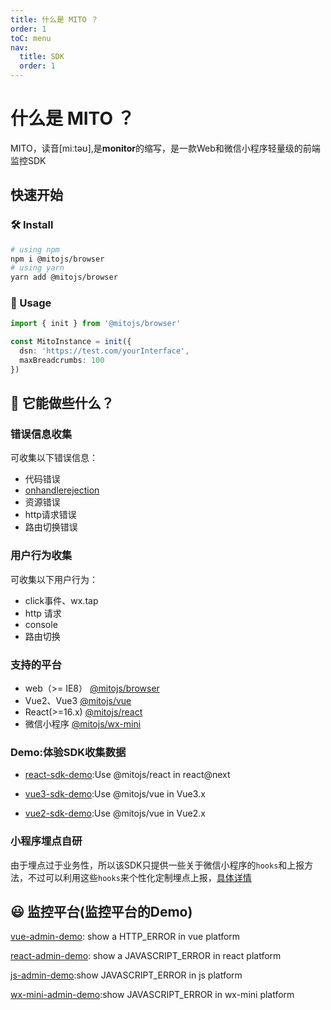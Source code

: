 ```yaml
---
title: 什么是 MITO ？
order: 1
toC: menu
nav:
  title: SDK
  order: 1
---
```


# 什么是 MITO ？

MITO，读音[miːtəʊ],是**monitor**的缩写，是一款Web和微信小程序轻量级的前端监控SDK

## 快速开始

### 🛠️ Install
```bash
# using npm
npm i @mitojs/browser
# using yarn
yarn add @mitojs/browser
```

### 🥳 Usage
```typescript
import { init } from '@mitojs/browser'

const MitoInstance = init({
  dsn: 'https://test.com/yourInterface',
  maxBreadcrumbs: 100
})
```

## 🤔 它能做些什么？

### 错误信息收集

可收集以下错误信息：

* 代码错误
* [onhandlerejection](https://developer.mozilla.org/zh-CN/docs/Web/API/Window/unhandledrejection_event)
* 资源错误
* http请求错误
* 路由切换错误

### 用户行为收集

可收集以下用户行为：

* click事件、wx.tap
* http 请求
* console
* 路由切换

### 支持的平台

* web（>= IE8） [@mitojs/browser](./browser.zh-CN.md)
* Vue2、Vue3 [@mitojs/vue](./vue.zh-CN.md)
* React(>=16.x) [@mitojs/react](./react.zh-CN.md)
* 微信小程序 [@mitojs/wx-mini](./wx-mini.md)

### Demo:体验SDK收集数据

* [react-sdk-demo](https://mitojs.github.io/react-sdk-demo):Use @mitojs/react  in react@next

* [vue3-sdk-demo](https://mitojs.github.io/vue3-sdk-demo):Use @mitojs/vue in Vue3.x

* [vue2-sdk-demo](https://mitojs.github.io/vue2-sdk-demo):Use @mitojs/vue in Vue2.x

### 小程序埋点自研

由于埋点过于业务性，所以该SDK只提供一些关于微信小程序的`hooks`和上报方法，不过可以利用这些`hooks`来个性化定制埋点上报，[具体详情](./wxtrack.md)


## 😃 监控平台(监控平台的Demo)

<!-- ![react-example](https://tva1.sinaimg.cn/large/008eGmZEly1gmxggqptzwg30u00hoe84.gif) -->

[vue-admin-demo](https://mitojs.github.io/mito-admin-demo/#/errors/1/info): show a HTTP_ERROR in vue platform

[react-admin-demo](https://mitojs.github.io/mito-admin-demo/#/errors/2/info): show a JAVASCRIPT_ERROR in react platform

[js-admin-demo](https://mitojs.github.io/mito-admin-demo/#/errors/3/info):show JAVASCRIPT_ERROR in js platform

[wx-mini-admin-demo](https://mitojs.github.io/mito-admin-demo/#/errors/4/info):show JAVASCRIPT_ERROR in wx-mini platform





